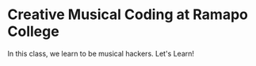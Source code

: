 # Creative Musical Coding at Ramapo College
In this class, we learn to be musical hackers.
Let's Learn!